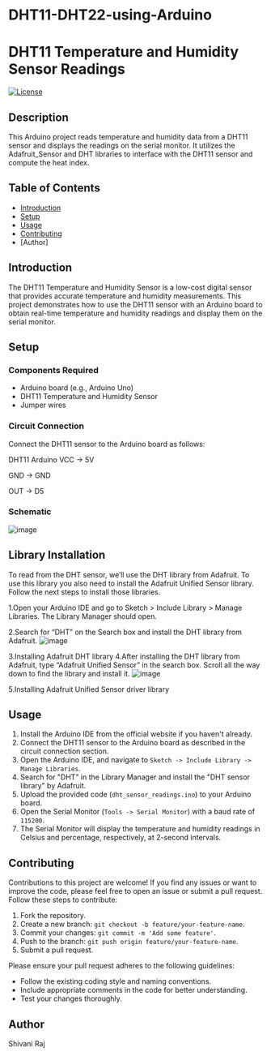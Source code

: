# DHT11-DHT22-using-Arduino

# DHT11 Temperature and Humidity Sensor Readings

[![License](https://img.shields.io/badge/License-MIT-blue.svg)](https://opensource.org/licenses/MIT)

## Description

This Arduino project reads temperature and humidity data from a DHT11 sensor and displays the readings on the serial monitor. It utilizes the Adafruit_Sensor and DHT libraries to interface with the DHT11 sensor and compute the heat index.


## Table of Contents

- [Introduction](#introduction)
- [Setup](#setup)
- [Usage](#usage)
- [Contributing](#contributing)
- [Author]

## Introduction

The DHT11 Temperature and Humidity Sensor is a low-cost digital sensor that provides accurate temperature and humidity measurements. This project demonstrates how to use the DHT11 sensor with an Arduino board to obtain real-time temperature and humidity readings and display them on the serial monitor.

## Setup

### Components Required

- Arduino board (e.g., Arduino Uno)
- DHT11 Temperature and Humidity Sensor
- Jumper wires

### Circuit Connection

Connect the DHT11 sensor to the Arduino board as follows:


DHT11    Arduino
  VCC  ->   5V
  
  GND  ->   GND
  
  OUT  ->   D5
  
### Schematic

  ![image](https://github.com/Shivani9698/DHT11-DHT22-using-Arduino/assets/119753029/417954e7-60d7-4a24-8b22-c7620a4e6666)


## Library Installation
To read from the DHT sensor, we’ll use the DHT library from Adafruit. To use this library you also need to install the Adafruit Unified Sensor library. Follow the next steps to install those libraries.

1.Open your Arduino IDE and go to Sketch > Include Library > Manage Libraries. The Library Manager should open.

2.Search for “DHT” on the Search box and install the DHT library from Adafruit.
![image](https://github.com/Shivani9698/DHT11-DHT22-using-Arduino/assets/119753029/7abb0cc1-8a77-4a10-af67-509eb9d1b2a5)


3.Installing Adafruit DHT library
4.After installing the DHT library from Adafruit, type “Adafruit Unified Sensor” in the search box. Scroll all the way down to find the library and install it.
![image](https://github.com/Shivani9698/DHT11-DHT22-using-Arduino/assets/119753029/15be6f6d-67ac-4f75-b169-4a9a042d8e1a)


5.Installing Adafruit Unified Sensor driver library


## Usage

1. Install the Arduino IDE from the official website if you haven't already.
2. Connect the DHT11 sensor to the Arduino board as described in the circuit connection section.
3. Open the Arduino IDE, and navigate to `Sketch -> Include Library -> Manage Libraries`.
4. Search for "DHT" in the Library Manager and install the "DHT sensor library" by Adafruit.
5. Upload the provided code (`dht_sensor_readings.ino`) to your Arduino board.
6. Open the Serial Monitor (`Tools -> Serial Monitor`) with a baud rate of `115200`.
7. The Serial Monitor will display the temperature and humidity readings in Celsius and percentage, respectively, at 2-second intervals.

## Contributing

Contributions to this project are welcome! If you find any issues or want to improve the code, please feel free to open an issue or submit a pull request. Follow these steps to contribute:

1. Fork the repository.
2. Create a new branch: `git checkout -b feature/your-feature-name`.
3. Commit your changes: `git commit -m 'Add some feature'`.
4. Push to the branch: `git push origin feature/your-feature-name`.
5. Submit a pull request.

Please ensure your pull request adheres to the following guidelines:
- Follow the existing coding style and naming conventions.
- Include appropriate comments in the code for better understanding.
- Test your changes thoroughly.

## Author

Shivani Raj


